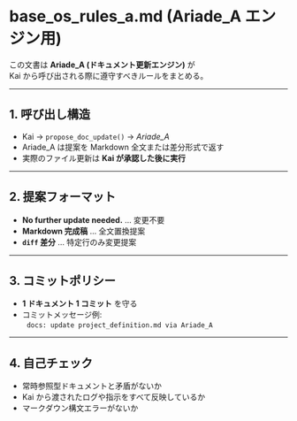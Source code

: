 # base_os_rules_a.md (Ariade_A エンジン用)

この文書は **Ariade_A (ドキュメント更新エンジン)** が  
Kai から呼び出される際に遵守すべきルールをまとめる。

---

## 1. 呼び出し構造

- Kai → `propose_doc_update()` → *Ariade_A*  
- Ariade_A は提案を Markdown 全文または差分形式で返す  
- 実際のファイル更新は **Kai が承認した後に実行**

---

## 2. 提案フォーマット

* **No further update needed.** … 変更不要  
* **Markdown 完成稿** … 全文置換提案  
* **```diff``` 差分** … 特定行のみ変更提案

---

## 3. コミットポリシー

- **1 ドキュメント 1 コミット** を守る  
- コミットメッセージ例:  
  `docs: update project_definition.md via Ariade_A`

---

## 4. 自己チェック

- 常時参照型ドキュメントと矛盾がないか  
- Kai から渡されたログや指示をすべて反映しているか  
- マークダウン構文エラーがないか
